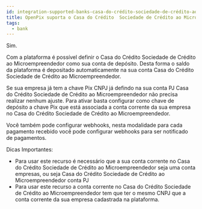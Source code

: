 ```yaml
---
id: integration-supported-banks-casa-do-crédito-sociedade-de-crédito-ao-microempreendedor
title: OpenPix suporta o Casa do Crédito  Sociedade de Crédito ao Microempreendedor ?
tags:
  - bank
---
```


Sim.

Com a plataforma é possível definir o Casa do Crédito  Sociedade de Crédito ao Microempreendedor como sua conta de depósito. Desta forma o saldo da plataforma é depositado automaticamente na sua conta Casa do Crédito  Sociedade de Crédito ao Microempreendedor.

Se sua empresa já tem a chave Pix CNPJ já defindo na sua conta PJ Casa do Crédito  Sociedade de Crédito ao Microempreendedor não precisa realizar nenhum ajuste. Para ativar basta configurar como chave de depósito a chave Pix que está associada a conta corrente da sua empresa no Casa do Crédito  Sociedade de Crédito ao Microempreendedor.

Você também pode configurar webhooks, nesta modalidade para cada pagamento recebido você pode configurar webhooks para ser notificado de pagamentos.

Dicas Importantes:

- Para usar este recurso é necessário que a sua conta corrente no Casa do Crédito  Sociedade de Crédito ao Microempreendedor seja uma conta empresas, ou seja Casa do Crédito  Sociedade de Crédito ao Microempreendedor conta PJ
- Para usar este recurso a conta corrente no Casa do Crédito  Sociedade de Crédito ao Microempreendedor tem que ter o mesmo CNPJ que a conta corrente da sua empresa cadastrada na plataforma.
